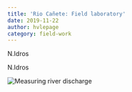 ```yaml
---
title: 'Rio Cañete: Field laboratory'
date: 2019-11-22
author: hvlepage
category: field-work
---
```



N.Idros 


N.Idros 


![Measuring river discharge](/assets/posts/3FieldLab.jpeg)
